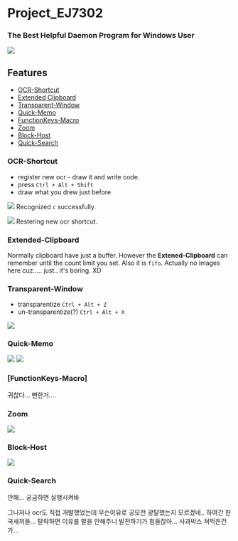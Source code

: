# Project_EJ7302

### The Best Helpful Daemon Program for Windows User
![](http://i.imgur.com/UiquV17.gif)

## Features
- [OCR-Shortcut](#ocr-shortcut)
- [Extended Clipboard](#extended-clipboard)
- [Transparent-Window](#transparent-window)
- [Quick-Memo](#quick-memo)
- [FunctionKeys-Macro](#functionkeys-macro)
- [Zoom](#zoom)
- [Block-Host](#block-host)
- [Quick-Search](#quick-search)

### OCR-Shortcut
- register new ocr - draw it and write code.
- press `Ctrl + Alt + Shift`
- draw what you drew just before

![](http://i.imgur.com/G66Uvm8.gif)
Recognized `c` successfully.

![](http://i.imgur.com/c1Ucl3e.gif)
Restering new ocr shortcut.

### Extended-Clipboard
Normally clipboard have just a buffer. However the **Extened-Clipboard** can remember until the count limit you set. 
Also it is `fifo`. Actually no images here cuz..... just.. it's boring. XD

### Transparent-Window
- transparentize `Ctrl + Alt + Z`
- un-transparentize(?) `Ctrl + Alt + X`

![](http://i.imgur.com/yaZW4Pl.gif)

### Quick-Memo
![](http://i.imgur.com/hRJkDZW.jpg)
![](http://i.imgur.com/bdiJ8a5.jpg)

### [FunctionKeys-Macro]
귀찮다... 뻔한거.... 

### Zoom
![](http://i.imgur.com/xMiDuCO.png)

### Block-Host
![](http://i.imgur.com/z31LO2K.png)

### Quick-Search
안해... 궁금하면 실행시켜바







그나저나 ocr도 직접 개발했었는데 무슨이유로 공모전 광탈했는지 모르겠네.. 하여간 한국새끼들... 탈락하면 이유를 말을 안해주니 발전하기가 힘들잖아... 사과박스 쳐먹은건가...

